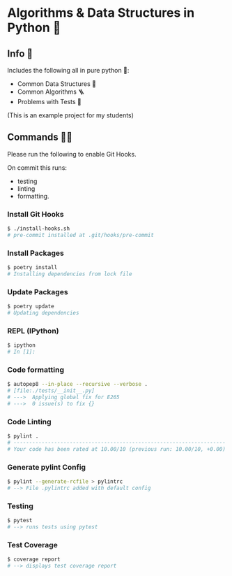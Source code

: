 # Algorithms & Data Structures in Python 🐍

## Info 🔎

Includes the following all in pure python 🐍:

- Common Data Structures 🧬
- Common Algorithms 🪜
- Problems with Tests 🧩

(This is an example project for my students)

## Commands 🏃‍♂️

Please run the following to enable Git Hooks.

On commit this runs:

- testing
- linting
- formatting.

### Install Git Hooks

```bash
$ ./install-hooks.sh
# pre-commit installed at .git/hooks/pre-commit
```

### Install Packages

```bash
$ poetry install
# Installing dependencies from lock file
```

### Update Packages

```bash
$ poetry update
# Updating dependencies
```

### REPL (IPython)

```bash
$ ipython
# In [1]:
```

### Code formatting

```bash
$ autopep8 --in-place --recursive --verbose .
# [file:./tests/__init__.py]
# --->  Applying global fix for E265
# --->  0 issue(s) to fix {}
```

### Code Linting

```bash
$ pylint .
# --------------------------------------------------------------------
# Your code has been rated at 10.00/10 (previous run: 10.00/10, +0.00)
```

### Generate pylint Config

```bash
$ pylint --generate-rcfile > pylintrc
# --> File .pylintrc added with default config
```

### Testing

```bash
$ pytest
# --> runs tests using pytest
```

### Test Coverage

```bash
$ coverage report
# --> displays test coverage report
```
